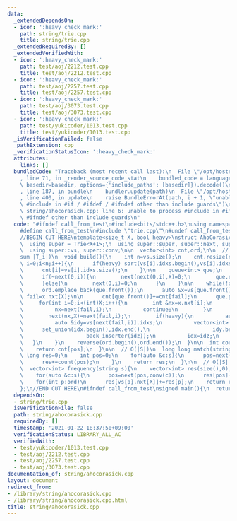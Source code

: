 ```yaml
---
data:
  _extendedDependsOn:
  - icon: ':heavy_check_mark:'
    path: string/trie.cpp
    title: string/trie.cpp
  _extendedRequiredBy: []
  _extendedVerifiedWith:
  - icon: ':heavy_check_mark:'
    path: test/aoj/2212.test.cpp
    title: test/aoj/2212.test.cpp
  - icon: ':heavy_check_mark:'
    path: test/aoj/2257.test.cpp
    title: test/aoj/2257.test.cpp
  - icon: ':heavy_check_mark:'
    path: test/aoj/3073.test.cpp
    title: test/aoj/3073.test.cpp
  - icon: ':heavy_check_mark:'
    path: test/yukicoder/1013.test.cpp
    title: test/yukicoder/1013.test.cpp
  _isVerificationFailed: false
  _pathExtension: cpp
  _verificationStatusIcon: ':heavy_check_mark:'
  attributes:
    links: []
  bundledCode: "Traceback (most recent call last):\n  File \"/opt/hostedtoolcache/Python/3.9.2/x64/lib/python3.9/site-packages/onlinejudge_verify/documentation/build.py\"\
    , line 71, in _render_source_code_stat\n    bundled_code = language.bundle(stat.path,\
    \ basedir=basedir, options={'include_paths': [basedir]}).decode()\n  File \"/opt/hostedtoolcache/Python/3.9.2/x64/lib/python3.9/site-packages/onlinejudge_verify/languages/cplusplus.py\"\
    , line 187, in bundle\n    bundler.update(path)\n  File \"/opt/hostedtoolcache/Python/3.9.2/x64/lib/python3.9/site-packages/onlinejudge_verify/languages/cplusplus_bundle.py\"\
    , line 400, in update\n    raise BundleErrorAt(path, i + 1, \"unable to process\
    \ #include in #if / #ifdef / #ifndef other than include guards\")\nonlinejudge_verify.languages.cplusplus_bundle.BundleErrorAt:\
    \ string/ahocorasick.cpp: line 6: unable to process #include in #if / #ifdef /\
    \ #ifndef other than include guards\n"
  code: "#ifndef call_from_test\n#include<bits/stdc++.h>\nusing namespace std;\n\n\
    #define call_from_test\n#include \"trie.cpp\"\n#undef call_from_test\n\n#endif\n\
    //BEGIN CUT HERE\ntemplate<size_t X, bool heavy>\nstruct AhoCorasick : Trie<X+1>{\n\
    \  using super = Trie<X+1>;\n  using super::super, super::next, super::size;\n\
    \  using super::vs, super::conv;\n\n  vector<int> cnt,ord;\n\n  // O(\\sigma \\\
    sum |T_i|)\n  void build(){\n    int n=vs.size();\n    cnt.resize(n);\n    for(int\
    \ i=0;i<n;i++){\n      if(heavy) sort(vs[i].idxs.begin(),vs[i].idxs.end());\n\
    \      cnt[i]=vs[i].idxs.size();\n    }\n\n    queue<int> que;\n    for(int i=0;i<(int)X;i++){\n\
    \      if(~next(0,i)){\n        next(next(0,i),X)=0;\n        que.emplace(next(0,i));\n\
    \      }else{\n        next(0,i)=0;\n      }\n    }\n\n    while(!que.empty()){\n\
    \      ord.emplace_back(que.front());\n      auto &x=vs[que.front()];\n      int\
    \ fail=x.nxt[X];\n\n      cnt[que.front()]+=cnt[fail];\n      que.pop();\n\n \
    \     for(int i=0;i<(int)X;i++){\n        int &nx=x.nxt[i];\n        if(nx<0){\n\
    \          nx=next(fail,i);\n          continue;\n        }\n        que.emplace(nx);\n\
    \        next(nx,X)=next(fail,i);\n        if(heavy){\n          auto &idx=vs[nx].idxs;\n\
    \          auto &idy=vs[next(fail,i)].idxs;\n          vector<int> idz;\n    \
    \      set_union(idx.begin(),idx.end(),\n                    idy.begin(),idy.end(),\n\
    \                    back_inserter(idz));\n          idx=idz;\n        }\n   \
    \   }\n    }\n    reverse(ord.begin(),ord.end());\n  }\n\n  int count(int pos){\n\
    \    return cnt[pos];\n  }\n\n  // O(|S|)\n  long long match(string s){\n    long\
    \ long res=0;\n    int pos=0;\n    for(auto &c:s){\n      pos=next(pos,conv(c));\n\
    \      res+=count(pos);\n    }\n    return res;\n  }\n\n  // O(|S| + \\sum |T_i|)\n\
    \  vector<int> frequency(string s){\n    vector<int> res(size(),0);\n    int pos=0;\n\
    \    for(auto &c:s){\n      pos=next(pos,conv(c));\n      res[pos]++;\n    }\n\
    \    for(int p:ord)\n      res[vs[p].nxt[X]]+=res[p];\n    return res;\n  }\n\
    };\n//END CUT HERE\n#ifndef call_from_test\nsigned main(){\n  return 0;\n}\n#endif\n"
  dependsOn:
  - string/trie.cpp
  isVerificationFile: false
  path: string/ahocorasick.cpp
  requiredBy: []
  timestamp: '2021-01-22 18:37:50+09:00'
  verificationStatus: LIBRARY_ALL_AC
  verifiedWith:
  - test/yukicoder/1013.test.cpp
  - test/aoj/2212.test.cpp
  - test/aoj/2257.test.cpp
  - test/aoj/3073.test.cpp
documentation_of: string/ahocorasick.cpp
layout: document
redirect_from:
- /library/string/ahocorasick.cpp
- /library/string/ahocorasick.cpp.html
title: string/ahocorasick.cpp
---
```

